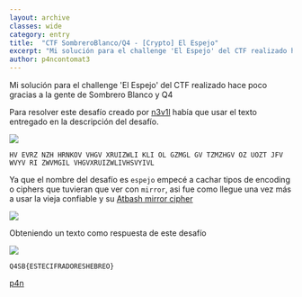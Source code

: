 ```yaml
---
layout: archive
classes: wide
category: entry
title:  "CTF SombreroBlanco/Q4 - [Crypto] El Espejo"
excerpt: "Mi solución para el challenge 'El Espejo' del CTF realizado hace poco gracias a la gente de Sombrero Blanco y Q4"
author: p4ncontomat3
---
```

Mi solución para el challenge 'El Espejo' del CTF realizado hace poco gracias a la gente de Sombrero Blanco y Q4

Para resolver este desafío creado por [n3v1l](https://twitter.com/n3v1l1) había que usar el texto entregado en la descripción del desafío.

![](https://uroven4.github.io/assets/images/content/Q4SB/espejo/desc_espejo.jpg)

`
HV EVRZ NZH HRNKOV VHGV XRUIZWLI KLI OL GZMGL GV TZMZHGV OZ UOZT JFV WVYV RI ZWVMGIL VHGVXRUIZWLIVHSVYIVL
`

Ya que el nombre del desafío es `espejo` empecé a cachar tipos de encoding o ciphers que tuvieran que ver con `mirror`, asi fue como llegue una vez más a usar la vieja confiable y su [Atbash mirror cipher](https://www.dcode.fr/atbash-cipher) 

![](https://uroven4.github.io/assets/images/content/Q4SB/espejo/atbash_espejo.jpg)

Obteniendo un texto como respuesta de este desafío

![](https://uroven4.github.io/assets/images/content/Q4SB/espejo/sol_espejo.jpg)

`Q4SB{ESTECIFRADORESHEBREO}`




[p4n](https://www.hackthebox.eu/home/users/profile/140674)